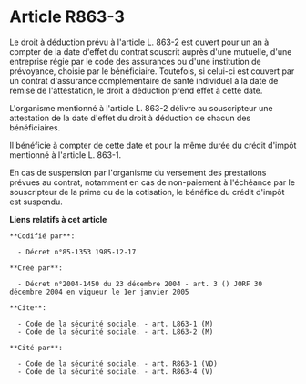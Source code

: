 # Article R863-3

Le droit à déduction prévu à l'article L. 863-2 est ouvert pour un an à compter de la date d'effet du contrat souscrit auprès
d'une mutuelle, d'une entreprise régie par le code des assurances ou d'une institution de prévoyance, choisie par le
bénéficiaire. Toutefois, si celui-ci est couvert par un contrat d'assurance complémentaire de santé individuel à la date de
remise de l'attestation, le droit à déduction prend effet à cette date.

L'organisme mentionné à l'article L. 863-2 délivre au souscripteur une attestation de la date d'effet du droit à déduction de
chacun des bénéficiaires.

Il bénéficie à compter de cette date et pour la même durée du crédit d'impôt mentionné à l'article L. 863-1.

En cas de suspension par l'organisme du versement des prestations prévues au contrat, notamment en cas de non-paiement à
l'échéance par le souscripteur de la prime ou de la cotisation, le bénéfice du crédit d'impôt est suspendu.

**Liens relatifs à cet article**

	**Codifié par**:

	  - Décret n°85-1353 1985-12-17

	**Créé par**:

	  - Décret n°2004-1450 du 23 décembre 2004 - art. 3 () JORF 30 décembre 2004 en vigueur le 1er janvier 2005

	**Cite**:

	  - Code de la sécurité sociale. - art. L863-1 (M)
	  - Code de la sécurité sociale. - art. L863-2 (M)

	**Cité par**:

	  - Code de la sécurité sociale. - art. R863-1 (VD)
	  - Code de la sécurité sociale. - art. R863-4 (V)
